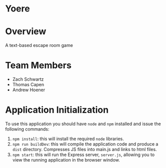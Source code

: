 # Yoere

# Overview

A text-based escape room game

# Team Members

+ Zach Schwartz
+ Thomas Capen
+ Andrew Hoener

# Application Initialization

To use this application you should have `node` and `npm` installed and issue the following commands:

1. `npm install`: this will install the required `node` libraries.
2. `npm run buildDev`: this will compile the application code and produce a `dist` directory. Compresses JS files into main.js and links to html files.
3. `npm start`: this will run the Express server, `server.js`, allowing you to view the running application in the browser window.
